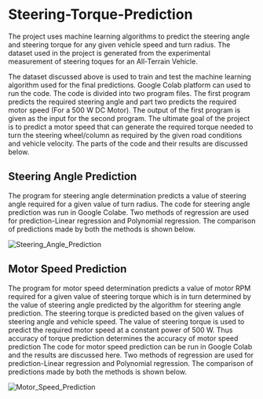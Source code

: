 # Steering-Torque-Prediction
The project uses machine learning algorithms to predict the steering angle and steering torque for any given vehicle speed and turn radius. The dataset used in the project is generated from the experimental measurement of steering toques for an All-Terrain Vehicle.

The dataset discussed above is used to train and test the machine learning algorithm used for the final predictions. Google Colab platform can used to run the code. The code is divided into two program files. The first program predicts the required steering angle and part two predicts the required motor speed (For a 500 W DC Motor). The output of the first program is given as the input for the second program. The ultimate goal of the project is to predict a motor speed that can generate the required torque needed to turn the steering wheel/column as required by the given road conditions and vehicle velocity. The parts of the code and their results are discussed below.

<h2>Steering Angle Prediction</h2>

The program for steering angle determination predicts a value of steering angle required for a given value of turn radius. The code for steering angle prediction was run in Google Colabe. Two methods of regression are used for prediction-Linear regression and Polynomial regression. The comparison of predictions made by both the methods is shown below.

![Steering_Angle_Prediction](https://user-images.githubusercontent.com/47554552/147251691-67318e86-7c8b-4310-9fc8-8722c0a3eddc.jpeg)

<h2>Motor Speed Prediction</h2>

The program for motor speed determination predicts a value of motor RPM required for a given value of steering torque which is in turn determined by the value of steering angle predicted by the algorithm for steering angle prediction. The steering torque is predicted based on the given values of steering angle and vehicle speed. The value of steering torque is used to predict the required motor speed at a constant power of 500 W. Thus accuracy of torque prediction determines the accuracy of motor speed prediction The code for motor speed prediction can be run in Google Colab and the results are discussed here. Two methods of regression are used for prediction-Linear regression and Polynomial regression. The comparison of predictions made by both the methods is shown below.

![Motor_Speed_Prediction](https://user-images.githubusercontent.com/47554552/147252593-b4742f9f-8be9-44e0-b38f-b4b64deea333.jpeg)
